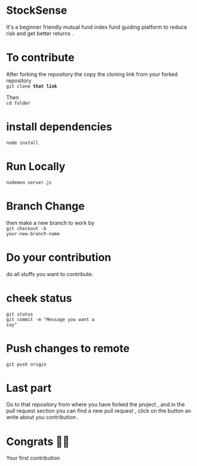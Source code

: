 # StockSense
It's a beginner friendly mutual fund index fund guiding platform to reduce risk and get better returns .

# To contribute
After forking the repository the copy the cloning link from your forked repository </br>
<code>git clone <b>that link</b></code>

Then</br> <code>cd folder</code>

# install  dependencies</br>
<code>node install</code>

# Run Locally</br>
<code>nodemon server.js</code>



# Branch Change
then make a  new branch to work by </br>
<code>git checkout -b your-new-branch-name</code>

# Do your contribution
do all stuffs you want to contribute.

# cheek status </br>
<code>git status</code>  </br>
<code>git commit -m "Message you want a say"</code>

# Push changes to remote </br>
<code>git push origin <add-your-branch-name></code>

# Last part 
Go to that repository from where you have forked the project , and in the pull request section you can find a new pull request , click on the button an write about you contribution .


# Congrats 🚀🚀

Your first contribution



